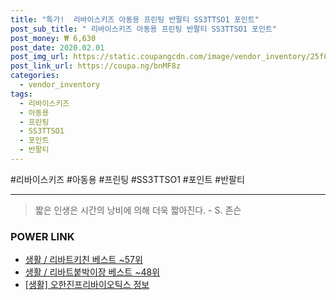 ```yaml
--- 
title: "특가!  리바이스키즈 아동용 프린팅 반팔티 SS3TTSO1 포인트" 
post_sub_title: " 리바이스키즈 아동용 프린팅 반팔티 SS3TTSO1 포인트" 
post_money: ₩ 6,630 
post_date: 2020.02.01 
post_img_url: https://static.coupangcdn.com/image/vendor_inventory/25f8/a97398c8cfd4aa85c1a4bcac1a03233da673dc31d81405b952f0632f74ef.jpg 
post_link_url: https://coupa.ng/bnMF8z 
categories: 
  - vendor_inventory 
tags: 
  - 리바이스키즈 
  - 아동용 
  - 프린팅 
  - SS3TTSO1 
  - 포인트 
  - 반팔티 
--- 
```

  #리바이스키즈 #아동용 #프린팅 #SS3TTSO1 #포인트 #반팔티 
<hr> 

> 짧은 인생은 시간의 낭비에 의해 더욱 짧아진다. - S. 존슨   


### POWER LINK

* <a href="https://blog.naver.com/santokki14/221776145992" target="_blank">생활 / 리바트키친 베스트 ~57위</a>
* <a href="https://blog.naver.com/santokki14/221777179978" target="_blank">생활 / 리바트붙박이장 베스트 ~48위</a>
* <a href="https://blog.naver.com/fasyy4321/221759486367" target="_blank"> [생활] 오한진프리바이오틱스 정보 </a>
